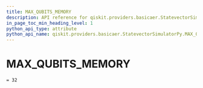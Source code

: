 ```yaml
---
title: MAX_QUBITS_MEMORY
description: API reference for qiskit.providers.basicaer.StatevectorSimulatorPy.MAX_QUBITS_MEMORY
in_page_toc_min_heading_level: 1
python_api_type: attribute
python_api_name: qiskit.providers.basicaer.StatevectorSimulatorPy.MAX_QUBITS_MEMORY
---
```


# MAX\_QUBITS\_MEMORY

<span id="qiskit.providers.basicaer.StatevectorSimulatorPy.MAX_QUBITS_MEMORY" />

`= 32`

